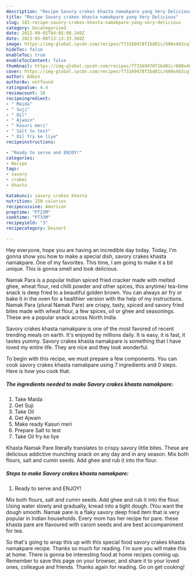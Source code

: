 ```yaml
---
description: "Recipe Savory crakes khasta namakpare yang Very Delicious"
title: "Recipe Savory crakes khasta namakpare yang Very Delicious"
slug: 182-recipe-savory-crakes-khasta-namakpare-yang-very-delicious
category: Uncategorized
date: 2022-09-02T04:05:08.249Z
date: 2023-05-08T13:13:33.560Z
image: https://img-global.cpcdn.com/recipes/f73169478f1bd81c/680x482cq70/savory-crakes-khasta-namakpare-recipe-main-photo.jpg
hideToc: false
enableToc: true
enableTocContent: false
thumbnail: https://img-global.cpcdn.com/recipes/f73169478f1bd81c/680x482cq70/savory-crakes-khasta-namakpare-recipe-main-photo.jpg
cover: https://img-global.cpcdn.com/recipes/f73169478f1bd81c/680x482cq70/savory-crakes-khasta-namakpare-recipe-main-photo.jpg
author: Admin
authorAv: notfound
ratingvalue: 4.4
reviewcount: 18
recipeingredient:
- " Maida"
- " Suji"
- " Oil"
- " Ajwain"
- " Kasuri meri"
- " Salt to test"
- " Oil fry ke liye"
recipeinstructions:

- "Ready to serve and ENJOY!"
categories:
- Recipe
tags:
- savory
- crakes
- khasta

katakunci: savory crakes khasta 
nutrition: 250 calories
recipecuisine: American
preptime: "PT23M"
cooktime: "PT33M"
recipeyield: "3"
recipecategory: Dessert

---
```



Hey everyone, hope you are having an incredible day today. Today, I'm gonna show you how to make a special dish, savory crakes khasta namakpare. One of my favorites. This time, I am going to make it a bit unique. This is gonna smell and look delicious.

Namak Para is a popular Indian spiced fried cracker made with melted ghee, wheat flour, red chilli powder and other spices, this anytime/ tea-time snack is deep fried to a beautiful golden brown. You can always air fry or bake it in the oven for a healthier version with the help of my instructions. Namak Para (plural Namak Pare) are crispy, tasty, spiced and savory fried bites made with wheat flour, a few spices, oil or ghee and seasonings. These are a popular snack across North India.

Savory crakes khasta namakpare is one of the most favored of recent trending meals on earth. It's enjoyed by millions daily. It is easy, it is fast, it tastes yummy. Savory crakes khasta namakpare is something that I have loved my entire life. They are nice and they look wonderful.


To begin with this recipe, we must prepare a few components. You can cook savory crakes khasta namakpare using 7 ingredients and 0 steps. Here is how you cook that.

<!--inarticleads1-->

##### The ingredients needed to make Savory crakes khasta namakpare:

1. Take  Maida
1. Get  Suji
1. Take  Oil
1. Get  Ajwain
1. Make ready  Kasuri meri
1. Prepare  Salt to test
1. Take  Oil fry ke liye


Khasta Namak Pare literally translates to crispy savory little bites. These are delicious addictive munching snack on any day and in any season. Mix both flours, salt and cumin seeds. Add ghee and rub it into the flour. 

<!--inarticleads2-->

##### Steps to make Savory crakes khasta namakpare:


1. Ready to serve and ENJOY!

Mix both flours, salt and cumin seeds. Add ghee and rub it into the flour. Using water slowly and gradually, knead into a tight dough. (You want the dough smooth. Namak pare is a flaky savory deep fried item that is very popular in Indian households. Every mom has her recipe for pare. these khasta pare are flavoured with carom seeds and are best accompaniment for tea. 

So that's going to wrap this up with this special food savory crakes khasta namakpare recipe. Thanks so much for reading. I'm sure you will make this at home. There is gonna be interesting food at home recipes coming up. Remember to save this page on your browser, and share it to your loved ones, colleague and friends. Thanks again for reading. Go on get cooking!
